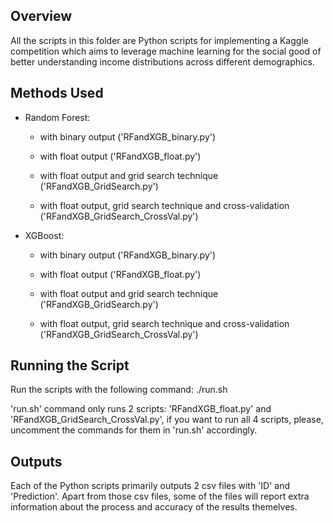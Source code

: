## Overview
All the scripts in this folder are Python scripts for implementing a Kaggle competition which aims to leverage machine learning for the social good of better understanding income distributions across different demographics.

## Methods Used

- Random Forest:

    - with binary output ('RFandXGB_binary.py')

    - with float output ('RFandXGB_float.py')

    - with float output and grid search technique ('RFandXGB_GridSearch.py')

    - with float output, grid search technique and cross-validation ('RFandXGB_GridSearch_CrossVal.py')

- XGBoost:

    - with binary output ('RFandXGB_binary.py')

    - with float output ('RFandXGB_float.py')

    - with float output and grid search technique ('RFandXGB_GridSearch.py')

    - with float output, grid search technique and cross-validation ('RFandXGB_GridSearch_CrossVal.py')

## Running the Script
Run the scripts with the following command:
./run.sh

'run.sh' command only runs 2 scripts: 'RFandXGB_float.py' and 'RFandXGB_GridSearch_CrossVal.py', if you want to run all 4 scripts, please, uncomment the commands for them in 'run.sh' accordingly.

## Outputs
Each of the Python scripts primarily outputs 2 csv files with 'ID' and 'Prediction'. Apart from those csv files, some of the files will report extra information about the process and accuracy of the results themelves.